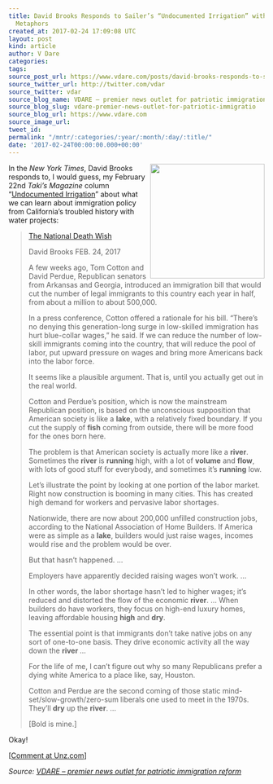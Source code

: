 ```yaml
---
title: David Brooks Responds to Sailer’s “Undocumented Irrigation” with His Own Watery
  Metaphors
created_at: 2017-02-24 17:09:08 UTC
layout: post
kind: article
author: V Dare
categories: 
tags: 
source_post_url: https://www.vdare.com/posts/david-brooks-responds-to-sailers-undocumented-irrigation-with-his-own-watery-metaphors
source_twitter_url: http://twitter.com/vdar
source_twitter: vdar
source_blog_name: VDARE – premier news outlet for patriotic immigration reform
source_blog_slug: vdare-premier-news-outlet-for-patriotic-immigratio
source_blog_url: https://www.vdare.com
source_image_url: 
tweet_id: 
permalink: "/mntr/:categories/:year/:month/:day/:title/"
date: '2017-02-24T00:00:00.000+00:00'
---
```

<div class="pf-content"><p><img class="aligncenter size-full wp-image-107905" title="" src="https://s3-us-west-2.amazonaws.com/vdare-live/wp-content/uploads/2017/02/24120812/irrigation.jpg" alt="" width="225" align="right" srcset="https://s3-us-west-2.amazonaws.com/vdare-live/wp-content/uploads/2017/02/24120812/irrigation.jpg 565w, https://s3-us-west-2.amazonaws.com/vdare-live/wp-content/uploads/2017/02/24120812/irrigation-121x150.jpg 121w, https://s3-us-west-2.amazonaws.com/vdare-live/wp-content/uploads/2017/02/24120812/irrigation-242x300.jpg 242w, https://s3-us-west-2.amazonaws.com/vdare-live/wp-content/uploads/2017/02/24120812/irrigation-301x372.jpg 301w" sizes="(max-width: 565px) 100vw, 565px" />In the <em>New York Times</em>, David Brooks responds to, I would guess, my February 22nd <em>Taki’s Magazine</em> column “<a title="http://takimag.com/article/undocumented_irrigation_steve_sailer#axzz4ZAy0zws3" href="http://takimag.com/article/undocumented_irrigation_steve_sailer#axzz4ZAy0zws3">Undocumented Irrigation</a>” about what we can learn about immigration policy from California’s troubled history with water projects:</p>
<blockquote><p><a id="xlink_1_2" class="xlink" title="Anchor Link to This Paragraph" href="http://www.unz.com/isteve/#xlink_1_2" name="xlink_1_2"></a> <a title="https://www.nytimes.com/2017/02/24/opinion/the-national-death-wish.html?_r=0" href="https://www.nytimes.com/2017/02/24/opinion/the-national-death-wish.html?_r=0">The National Death Wish</a></p>
<p>David Brooks FEB. 24, 2017</p>
<p><a id="xlink_1_3" class="xlink" title="Anchor Link to This Paragraph" href="http://www.unz.com/isteve/#xlink_1_3" name="xlink_1_3"></a>A few weeks ago, Tom Cotton and David Perdue, Republican senators from Arkansas and Georgia, introduced an immigration bill that would cut the number of legal immigrants to this country each year in half, from about a million to about 500,000.</p>
<p><a id="xlink_1_4" class="xlink" title="Anchor Link to This Paragraph" href="http://www.unz.com/isteve/#xlink_1_4" name="xlink_1_4"></a>In a press conference, Cotton offered a rationale for his bill. “There’s no denying this generation-long surge in low-skilled immigration has hurt blue-collar wages,” he said. If we can reduce the number of low-skill immigrants coming into the country, that will reduce the pool of labor, put upward pressure on wages and bring more Americans back into the labor force.</p>
<p><a id="xlink_1_5" class="xlink" title="Anchor Link to This Paragraph" href="http://www.unz.com/isteve/#xlink_1_5" name="xlink_1_5"></a>It seems like a plausible argument. That is, until you actually get out in the real world.</p>
<p><a id="xlink_1_6" class="xlink" title="Anchor Link to This Paragraph" href="http://www.unz.com/isteve/#xlink_1_6" name="xlink_1_6"></a>Cotton and Perdue’s position, which is now the mainstream Republican position, is based on the unconscious supposition that American society is like a <strong>lake</strong>, with a relatively fixed boundary. If you cut the supply of <strong>fish</strong> coming from outside, there will be more food for the ones born here.</p><!-- TAG START { player: "7518-804336-VDare - Outstream - Rev", owner: "ONE Video by AOL", for: "ONE Video by AOL" - BEINJS } --><div id="57966237cc52c74a5e1363c4" class="vdb_player vdb_57966237cc52c74a5e1363c456bcd17ce4b018167fea5539">    <script type="text/javascript" src="//delivery.vidible.tv/jsonp/pid=57966237cc52c74a5e1363c4/56bcd17ce4b018167fea5539_bein.js"></script></div><!-- TAG END { date: 07/25/16 } -->
<p><a id="xlink_1_7" class="xlink" title="Anchor Link to This Paragraph" href="http://www.unz.com/isteve/#xlink_1_7" name="xlink_1_7"></a>The problem is that American society is actually more like a <strong>river</strong>. Sometimes the <strong>river</strong> is <strong>running</strong> high, with a lot of <strong>volume</strong> and <strong>flow</strong>, with lots of good stuff for everybody, and sometimes it’s <strong>running</strong> low.</p>
<p><a id="xlink_1_8" class="xlink" title="Anchor Link to This Paragraph" href="http://www.unz.com/isteve/#xlink_1_8" name="xlink_1_8"></a>Let’s illustrate the point by looking at one portion of the labor market. Right now construction is booming in many cities. This has created high demand for workers and pervasive labor shortages.</p>
<p><a id="xlink_1_9" class="xlink" title="Anchor Link to This Paragraph" href="http://www.unz.com/isteve/#xlink_1_9" name="xlink_1_9"></a>Nationwide, there are now about 200,000 unfilled construction jobs, according to the National Association of Home Builders. If America were as simple as a <strong>lake</strong>, builders would just raise wages, incomes would rise and the problem would be over.</p>
<p><a id="xlink_1_10" class="xlink" title="Anchor Link to This Paragraph" href="http://www.unz.com/isteve/#xlink_1_10" name="xlink_1_10"></a>But that hasn’t happened. …</p>
<p><a id="xlink_1_11" class="xlink" title="Anchor Link to This Paragraph" href="http://www.unz.com/isteve/#xlink_1_11" name="xlink_1_11"></a>Employers have apparently decided raising wages won’t work. …</p>
<p><a id="xlink_1_12" class="xlink" title="Anchor Link to This Paragraph" href="http://www.unz.com/isteve/#xlink_1_12" name="xlink_1_12"></a>In other words, the labor shortage hasn’t led to higher wages; it’s reduced and distorted the flow of the economic <strong>river</strong>. … When builders do have workers, they focus on high-end luxury homes, leaving affordable housing <strong>high</strong> and <strong>dry</strong>.</p>
<p><a id="xlink_1_13" class="xlink" title="Anchor Link to This Paragraph" href="http://www.unz.com/isteve/#xlink_1_13" name="xlink_1_13"></a>The essential point is that immigrants don’t take native jobs on any sort of one-to-one basis. They drive economic activity all the way down the <strong>river </strong>…</p>
<p><a id="xlink_1_14" class="xlink" title="Anchor Link to This Paragraph" href="http://www.unz.com/isteve/#xlink_1_14" name="xlink_1_14"></a>For the life of me, I can’t figure out why so many Republicans prefer a dying white America to a place like, say, Houston.</p>
<p><a id="xlink_1_15" class="xlink" title="Anchor Link to This Paragraph" href="http://www.unz.com/isteve/#xlink_1_15" name="xlink_1_15"></a>Cotton and Perdue are the second coming of those static mind-set/slow-growth/zero-sum liberals one used to meet in the 1970s. They’ll <strong>dry</strong> up the <strong>river</strong>. …</p>
<p><a id="xlink_1_16" class="xlink" title="Anchor Link to This Paragraph" href="http://www.unz.com/isteve/#xlink_1_16" name="xlink_1_16"></a>[Bold is mine.]</p></blockquote>
<p><a id="xlink_1_17" class="xlink" title="Anchor Link to This Paragraph" href="http://www.unz.com/isteve/#xlink_1_17" name="xlink_1_17"></a>Okay!</p>
<p>[<a href="http://www.unz.com/isteve/david-brooks-responds-to-my-undocumented-irrigation-with-his-own-watery-metaphors/">Comment at Unz.com</a>]</p>
</div><div class="">
    <i>Source: <a href="https://www.vdare.com">VDARE – premier news outlet for patriotic immigration reform</a></i>
</div>
